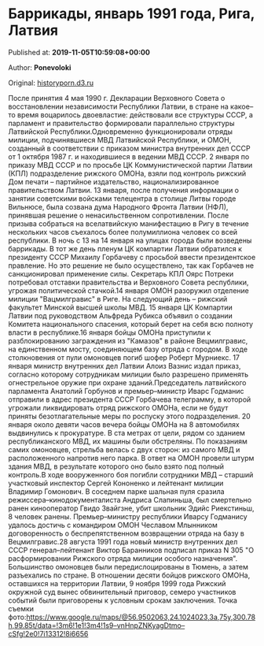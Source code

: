 
# Баррикады, январь 1991 года, Рига, Латвия

Published at: **2019-11-05T10:59:08+00:00**

Author: **Ponevoloki**

Original: [historyporn.d3.ru](https://historyporn.d3.ru/barrikady-ianvar-1991-goda-riga-latviia-1872129/)

После принятия 4 мая 1990 г. Декларации Верховного Совета о восстановлении независимости Республики Латвии, в стране на какое–то время воцарилось двоевластие: действовали все структуры СССР, а парламент и правительство формировали параллельно структуры Латвийской Республики.Одновременно функционировали отряды милиции, подчинявшиеся МВД Латвийской Республики, и ОМОН, созданный в соответствии с приказом министра внутренних дел СССР от 1 октября 1987 г. и находившиеся в ведении МВД СССР. 2 января по приказу МВД СССР и по просьбе ЦК Коммунистической партии Латвии (КПЛ) подразделение рижского ОМОНа, взяли под контроль рижский Дом печати – партийное издательство, национализированное правительством Латвии. 13 января, после получения информации о занятии советскими войсками телецентра в столице Литвы городе Вильнюсе, была созвана дума Народного Фронта Латвии (НФЛ), принявшая решение о ненасильственном сопротивлении. После призыва собраться на вселатвийскую манифестацию в Ригу в течение нескольких часов съехалось более полумиллиона человек со всей республики. В ночь с 13 на 14 января на улицах города были возведены баррикады. В тот же день пленум ЦК компартии Латвии обратился к президенту СССР Михаилу Горбачеву с просьбой ввести президентское правление. Но это решение не было осуществлено, так как Горбачев не санкционировал применение силы. Секретарь КПЛ Оярс Потреки потребовал отставки правительства и Верховного Совета республики, угрожая политической стачкой.14 января ОМОН разоружил отделение милиции "Вацмилгравис" в Риге. На следующий день – рижский факультет Минской высшей школы МВД. 15 января ЦК Компартии Латвии под руководством Альфреда Рубикса объявил о создании Комитета национального спасения, который берет на себя всю полноту власти в республике.16 января бойцы ОМОНа приступили к разблокированию заграждения из "Камазов" в районе Вецмилгравис, на единственном мосту, соединяющем базу отряда с городом. В ходе столкновения от пули омоновцев погиб шофер Роберт Мурниекс. 17 января министр внутренних дел Латвии Алоиз Вазнис издал приказ, согласно которому сотрудникам милиции было разрешено применять огнестрельное оружие при охране зданий.Председатель латвийского парламента Анатолий Горбунов и премьер–министр Иварс Годманис отправили в адрес президента СССР Горбачева телеграмму, в которой угрожали ликвидировать отряд рижского ОМОНа, если не будут приняты безотлагательные меры по роспуску этого подразделения. 20 января около девяти часов вечера бойцы ОМОНа на 8 автомобилях выдвинулись к прокуратуре. В ста метрах от цели, рядом со зданием республиканского МВД, их машины были обстреляны. По показаниям самих омоновцев, стрельба велась с двух сторон: из самого МВД и расположенного напротив него парка. В ответ на ОМОН провели штурм здания МВД, в результате которого оно было взято под полный контроль.В ходе вооруженного боя погибли сотрудники МВД – старший участковый инспектор Сергей Кононенко и лейтенант милиции Владимир Гомонович. В соседнем парке шальная пуля сразила режиссера–кинодокументалиста Андриса Слапиньша, был смертельно ранен кинооператор Гвидо Звайгзне, убит школьник Эдийс Риекстиньш, 8 человек ранены. Премьер–министру республики Иварсу Годманису удалось достичь с командиром ОМОН Чеславом Млынником договоренность о беспрепятственном возвращении отряда на базу в Вецмилгравис.28 августа 1991 года новый министр внутренних дел СССР генерал–лейтенант Виктор Баранников подписал приказ N 305 "О расформировании Рижского отряда милиции особого назначения". Большинство омоновцев были передислоцированы в Тюмень, а затем разъехались по стране. В отношении десяти бойцов рижского ОМОНа, оставшихся на территории Латвии, 9 ноября 1999 года Рижский окружной суд вынес обвинительный приговор, семеро участников событий были приговорены к условным срокам заключения. Точка съемки фото:https://www.google.ru/maps/@56.9502063,24.1024023,3a,75y,300.78h,99.85t/data=!3m6!1e1!3m4!1s9–vnHnpZNKyagDtmo–cSfg!2e0!7i13312!8i6656
